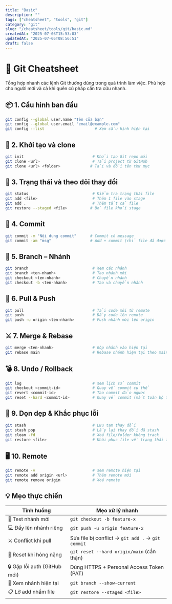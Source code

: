 ```yaml
---
title: "Basic"
description: ""
tags: ["cheatsheet", "tools", "git"]
category: "git"
slug: "/cheatsheet/tools/git/basic.md"
createdAt: "2025-07-03T15:53:03"
updatedAt: "2025-07-05T08:56:51"
draft: false
---
```


# 🧩 Git Cheatsheet

Tổng hợp nhanh các lệnh Git thường dùng trong quá trình làm việc. Phù hợp cho người mới và cả khi quên cú pháp cần tra cứu nhanh.

## 📦 1. Cấu hình ban đầu

```bash
git config --global user.name "Tên của bạn"
git config --global user.email "email@example.com"
git config --list                      # Xem cấu hình hiện tại
```

## 📁 2. Khởi tạo và clone

```bash
git init                              # Khởi tạo Git repo mới
git clone <url>                       # Tải project từ GitHub
git clone <url> <folder>             # Tải và đổi tên thư mục
```

## 📄 3. Trạng thái và theo dõi thay đổi

```bash
git status                            # Kiểm tra trạng thái file
git add <file>                        # Thêm 1 file vào stage
git add .                             # Thêm tất cả file
git restore --staged <file>          # Bỏ file khỏi stage
```

## 💾 4. Commit

```bash
git commit -m "Nội dung commit"      # Commit có message
git commit -am "msg"                 # Add + commit (chỉ file đã được track)
```

## 🌿 5. Branch – Nhánh

```bash
git branch                            # Xem các nhánh
git branch <ten-nhanh>                # Tạo nhánh mới
git checkout <ten-nhanh>              # Chuyển nhánh
git checkout -b <ten-nhanh>           # Tạo và chuyển nhánh
```

## 🔄 6. Pull & Push

```bash
git pull                              # Tải code mới từ remote
git push                              # Đẩy code lên remote
git push -u origin <ten-nhanh>        # Push nhánh mới lên origin
```

## ⚔️ 7. Merge & Rebase

```bash
git merge <ten-nhanh>                 # Gộp nhánh vào hiện tại
git rebase main                       # Rebase nhánh hiện tại theo main
```

## 💣 8. Undo / Rollback

```bash
git log                               # Xem lịch sử commit
git checkout <commit-id>              # Quay về commit cụ thể
git revert <commit-id>                # Tạo commit đảo ngược
git reset --hard <commit-id>          # Quay về commit (mất toàn bộ thay đổi)
```

## 🧹 9. Dọn dẹp & Khắc phục lỗi

```bash
git stash                             # Lưu tạm thay đổi
git stash pop                         # Lấy lại thay đổi đã stash
git clean -fd                         # Xoá file/folder không track
git restore <file>                    # Khôi phục file về trạng thái trước
```

## 🖥️ 10. Remote

```bash
git remote -v                         # Xem remote hiện tại
git remote add origin <url>           # Thêm remote mới
git remote remove origin              # Xoá remote
```

## 💡 Mẹo thực chiến

| Tình huống                   | Mẹo xử lý nhanh                                   |
| ---------------------------- | ------------------------------------------------- |
| 🧪 Test nhánh mới            | `git checkout -b feature-x`                       |
| 💻 Đẩy lên nhánh riêng       | `git push -u origin feature-x`                    |
| ⚔️ Conflict khi pull         | Sửa file bị conflict → `git add .` → `git commit` |
| 🧼 Reset khi hỏng nặng       | `git reset --hard origin/main` (cẩn thận)         |
| 🔒 Gặp lỗi auth (GitHub mới) | Dùng HTTPS + Personal Access Token (PAT)          |
| 🔁 Xem nhánh hiện tại        | `git branch --show-current`                       |
| 📋 Lỡ add nhầm file          | `git restore --staged <file>`                     |
